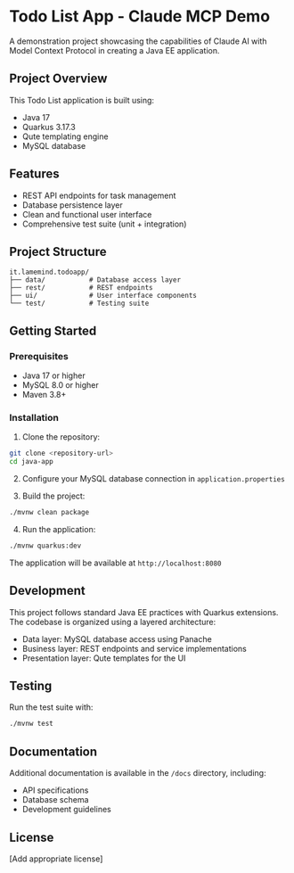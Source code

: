 # Todo List App - Claude MCP Demo

A demonstration project showcasing the capabilities of Claude AI with Model Context Protocol in creating a Java EE application.

## Project Overview

This Todo List application is built using:
- Java 17
- Quarkus 3.17.3
- Qute templating engine
- MySQL database

## Features

- REST API endpoints for task management
- Database persistence layer
- Clean and functional user interface
- Comprehensive test suite (unit + integration)

## Project Structure

```
it.lamemind.todoapp/
├── data/           # Database access layer
├── rest/           # REST endpoints
├── ui/             # User interface components
└── test/           # Testing suite
```

## Getting Started

### Prerequisites

- Java 17 or higher
- MySQL 8.0 or higher
- Maven 3.8+

### Installation

1. Clone the repository:
```bash
git clone <repository-url>
cd java-app
```

2. Configure your MySQL database connection in `application.properties`

3. Build the project:
```bash
./mvnw clean package
```

4. Run the application:
```bash
./mvnw quarkus:dev
```

The application will be available at `http://localhost:8080`

## Development

This project follows standard Java EE practices with Quarkus extensions. The codebase is organized using a layered architecture:

- Data layer: MySQL database access using Panache
- Business layer: REST endpoints and service implementations
- Presentation layer: Qute templates for the UI

## Testing

Run the test suite with:
```bash
./mvnw test
```

## Documentation

Additional documentation is available in the `/docs` directory, including:
- API specifications
- Database schema
- Development guidelines

## License

[Add appropriate license]